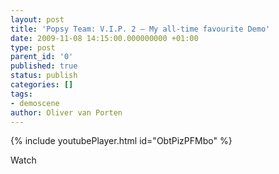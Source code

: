 ```yaml
---
layout: post
title: 'Popsy Team: V.I.P. 2 – My all-time favourite Demo'
date: 2009-11-08 14:15:00.000000000 +01:00
type: post
parent_id: '0'
published: true
status: publish
categories: []
tags:
- demoscene
author: Oliver van Porten
---
```


{% include youtubePlayer.html id="ObtPizPFMbo" %}

Watch